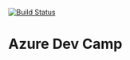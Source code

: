 [![Build Status](https://dev.azure.com/gojeong0013/devcamp/_apis/build/status/devcamp-CI?branchName=master)](https://dev.azure.com/gojeong0013/devcamp/_build/latest?definitionId=1&branchName=master)

# Azure Dev Camp
